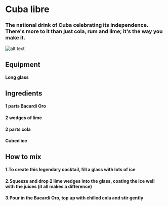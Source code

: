 # Cuba libre
### The national drink of Cuba celebrating its independence. There's more to it than just cola, rum and lime; it's the way you make it.

![alt text](/drinks/cubalibre.jpg)

## Equipment
#### Long glass

## Ingredients
#### 1 parts Bacardi Oro
#### 2 wedges of lime
#### 2 parts cola
#### Cubed ice

## How to mix
#### 1.To create this legendary cocktail, fill a glass with lots of ice
#### 2.Squeeze and drop 2 lime wedges into the glass, coating the ice well with the juices (it all makes a difference)
#### 3.Pour in the Bacardi Oro, top up with chilled cola and stir gently